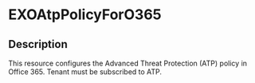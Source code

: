# EXOAtpPolicyForO365

## Description

This resource configures the Advanced Threat Protection (ATP) policy
in Office 365.  Tenant must be subscribed to ATP.
